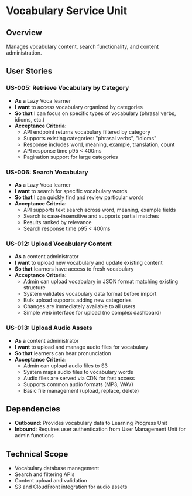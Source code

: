 # Vocabulary Service Unit

## Overview
Manages vocabulary content, search functionality, and content administration.

## User Stories

### US-005: Retrieve Vocabulary by Category
- **As a** Lazy Voca learner
- **I want** to access vocabulary organized by categories
- **So that** I can focus on specific types of vocabulary (phrasal verbs, idioms, etc.)
- **Acceptance Criteria:**
  - API endpoint returns vocabulary filtered by category
  - Supports existing categories: "phrasal verbs", "idioms"
  - Response includes word, meaning, example, translation, count
  - API response time p95 < 400ms
  - Pagination support for large categories

### US-006: Search Vocabulary
- **As a** Lazy Voca learner
- **I want** to search for specific vocabulary words
- **So that** I can quickly find and review particular words
- **Acceptance Criteria:**
  - API supports text search across word, meaning, example fields
  - Search is case-insensitive and supports partial matches
  - Results ranked by relevance
  - Search response time p95 < 400ms

### US-012: Upload Vocabulary Content
- **As a** content administrator
- **I want** to upload new vocabulary and update existing content
- **So that** learners have access to fresh vocabulary
- **Acceptance Criteria:**
  - Admin can upload vocabulary in JSON format matching existing structure
  - System validates vocabulary data format before import
  - Bulk upload supports adding new categories
  - Changes are immediately available to all users
  - Simple web interface for upload (no complex dashboard)

### US-013: Upload Audio Assets
- **As a** content administrator  
- **I want** to upload and manage audio files for vocabulary
- **So that** learners can hear pronunciation
- **Acceptance Criteria:**
  - Admin can upload audio files to S3
  - System maps audio files to vocabulary words
  - Audio files are served via CDN for fast access
  - Supports common audio formats (MP3, WAV)
  - Basic file management (upload, replace, delete)

## Dependencies
- **Outbound**: Provides vocabulary data to Learning Progress Unit
- **Inbound**: Requires user authentication from User Management Unit for admin functions

## Technical Scope
- Vocabulary database management
- Search and filtering APIs
- Content upload and validation
- S3 and CloudFront integration for audio assets